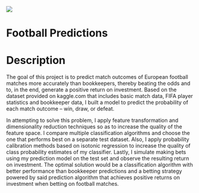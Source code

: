 <img src="https://expedijob.com/puba/img/Machine_Learning.jpg"  align="center" />  

# Football Predictions

# Description  

The goal of this project is to predict match outcomes of European football matches more accurately than bookkeepers, thereby beating the odds and to, in the end, generate a positive return on investment. Based on the dataset provided on kaggle.com that includes basic match data, FIFA player statistics and bookkeeper data, I built a model to predict the probability of each match outcome – win, draw, or defeat.

In attempting to solve this problem, I apply feature transformation and dimensionality reduction techniques so as to increase the quality of the feature space. I compare multiple classification algorithms and choose the one that performs best on a separate test dataset. Also, I apply probability calibration methods based on isotonic regression to increase the quality of class probability estimates of my classifier. 
Lastly, I simulate making bets using my prediction model on the test set and observe the resulting return on investment. The optimal solution would be a classification algorithm with better performance than bookkeeper predictions and a betting strategy powered by said prediction algorithm that achieves positive returns on investment when betting on football matches.
